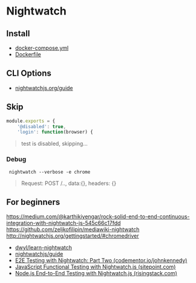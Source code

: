 # Nightwatch

## Install

* [docker-compose.yml](docker-compose.yml)
* [Dockerfile](docker-compose.yml)

## CLI Options

* [nightwatchjs.org/guide](http://nightwatchjs.org/guide#command-line-options)

## Skip

```js
module.exports = {
    '@disabled': true,
    'login': function(browser) {
```
> test is disabled, skipping...

### Debug

```shell
 nightwatch --verbose -e chrome
```
> Request: POST /.., data:{}, headers: {}

## For beginners
https://medium.com/@karthikiyengar/rock-solid-end-to-end-continuous-integration-with-nightwatch-js-545c66c17fdd
https://github.com/zeljkofilipin/mediawiki-nightwatch
http://nightwatchjs.org/gettingstarted/#chromedriver



* [dwyl/learn-nightwatch](https://github.com/dwyl/learn-nightwatch)
* [nightwatchjs/guide](https://github.com/nightwatchjs/nightwatch-docs/tree/master/guide)
* [E2E Testing with Nightwatch: Part Two (codementor.io/johnkennedy)](https://www.codementor.io/johnkennedy/e2e-testing-with-nightwatch-part-two-b57uwf375)
* [JavaScript Functional Testing with Nightwatch.js (sitepoint.com)](https://www.sitepoint.com/javascript-functional-testing-nightwatch-js/)
* [Node.js End-to-End Testing with Nightwatch.js (risingstack.com)](https://blog.risingstack.com/end-to-end-testing-with-nightwatch-js-node-js-at-scale/)
